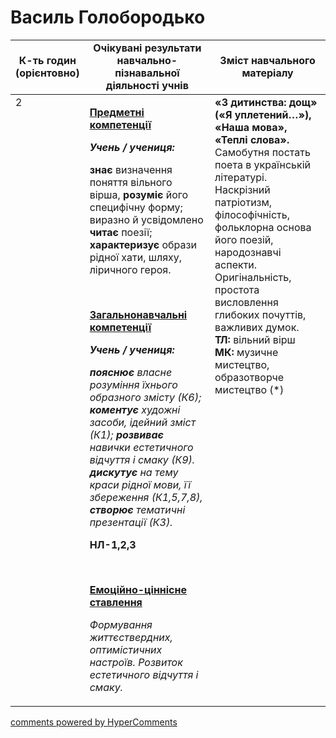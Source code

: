 <div id="hypercomments_widget" class="js-hypercomments-widget invisible"></div>

# Василь Голобородько

<table>
  <tr>
    <td width="10%" align="center"><b>К-ть годин (орієнтовно)</b></td>
    <td width="45%" align="center"><b>Очікувані результати навчально-пізнавальної діяльності учнів</b></td>
    <td width="45%" align="center"><b>Зміст навчального матеріалу</b></td>
  </tr>
<tbody>
  <tr>
<td width="10%" style="vertical-align:top !important;">2</td>
    <td width="45%" style="vertical-align:top !important;">
<p><strong><u>Предметні компетенції </u></strong></p>
<p><strong><em>Учень / учениця: </em></strong></p>
<p><strong>знає</strong> визначення поняття вільного вірша, <strong>розуміє</strong> його специфічну форму; виразно й усвідомлено <strong>читає </strong>поезії; <strong>характеризує</strong> образи рідної хати, шляху, ліричного героя.</p>
<p><em>&nbsp;</em></p>
<p><strong><u>Загальнонавчальні компетенції</u></strong></p>
<p><strong><em>Учень / учениця: </em></strong></p>
<p><strong><em>пояснює</em></strong><em> власне розуміння їхнього образного змісту (К6); <strong>коментує </strong>художні засоби, ідейний зміст (К1); <strong>розвиває</strong> навички естетичного відчуття і смаку (К9). <strong>дискутує</strong> на тему краси рідної мови, її&nbsp; збереження (К1,5,7,8), <strong>створює </strong>тематичні презентації (К3).</em></p>
<p><strong>НЛ-1,2,3</strong></p>
<p><strong>&nbsp;</strong></p>
<p><strong><u>Емоційно-ціннісне ставлення</u></strong></p>
<p><em>Формування життєстверд</em><em>ни</em><em>х, оптимістичних настроїв. Розвиток естетичного відчуття і смаку. </em></p>
</td>
    <td width="45%" style="vertical-align:top !important;">
<b>«З дитинства: дощ» («Я уплетений…»), «Наша мова», «Теплі слова».</b><br>
Самобутня постать поета в українській літературі. Наскрізний патріотизм, філософічність, фольклорна основа його поезій, народознавчі аспекти. Оригінальність, простота висловлення глибоких почуттів, важливих думок.<br>
<b>ТЛ: </b>вільний вірш <br>
<b>МК: </b>музичне мистецтво, образотворче мистецтво (*) </td>
  </tr>
</tbody>
</table>

<div class="js-hypercomments-container">
<a href="http://hypercomments.com" class="hc-link" title="comments widget">comments powered by HyperComments</a>
</div>